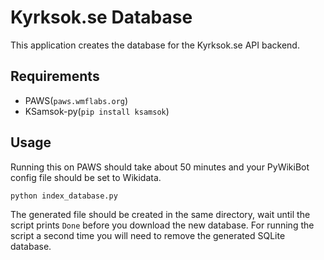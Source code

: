 # Kyrksok.se Database

This application creates the database for the Kyrksok.se API backend.

## Requirements

 - PAWS(`paws.wmflabs.org`)
 - KSamsok-py(`pip install ksamsok`)

## Usage

Running this on PAWS should take about 50 minutes and your PyWikiBot config file should be set to Wikidata.

```
python index_database.py
```

The generated file should be created in the same directory, wait until the script prints `Done` before you download the new database. For running the script a second time you will need to remove the generated SQLite database.
